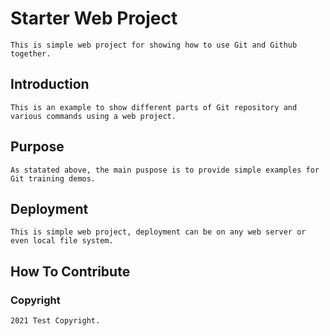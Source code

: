 # Starter Web Project
	This is simple web project for showing how to use Git and Github together.

## Introduction
	This is an example to show different parts of Git repository and various commands using a web project.
	
## Purpose
	As statated above, the main puspose is to provide simple examples for Git training demos. 

## Deployment
	This is simple web project, deployment can be on any web server or even local file system.

## How To Contribute

### Copyright
	2021 Test Copyright.